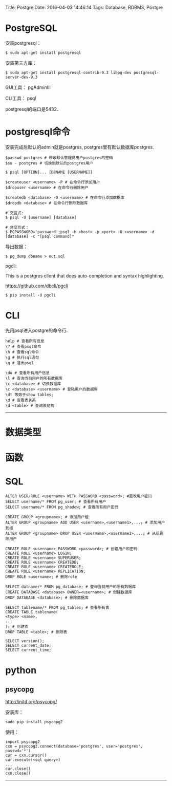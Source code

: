 Title: Postgre
Date: 2016-04-03 14:46:14
Tags: Database, RDBMS, Postgre



# PostgreSQL

安装postgresql：

    $ sudo apt-get install postgresql

安装第三方库：

    $ sudo apt-get install postgresql-contrib-9.3 libpg-dev postgresql-server-dev-9.3

GUI工具： pgAdminIII

CLI工具： psql

postgresql的端口是5432．

# postgresql命令

安装完成后默认的admin就是postgres, postgres里有默认数据库postgres.

    $passwd postgres # 修改默认管理员用户postgres的密码
    $su - postgres # 切换到默认的postgres用户

    $ psql [OPTION]... [DBNAME [USERNAME]]

    $createuser <username> -P # 在命令行添加用户
    $dropuser <username> # 在命令行删除用户

    $createdb <database> -O <username> # 在命令行添加数据库
    $dropdb <database> # 在命令行删除数据库

    # 交互式:
    $ psql -U [username] [database]

    # 非交互式：
    $ PGPASSWORD='password';psql -h <host> -p <port> -U <username> -d [database] -c "[psql command]"

导出数据：

    $ pg_dump dbname > out.sql

pgcli:

This is a postgres client that does auto-completion and syntax highlighting.

<https://github.com/dbcli/pgcli>

    $ pip install -U pgcli

# CLI

先用psql进入postgre的命令行.

    help # 查看所有信息
    \? # 查看psql命令
    \h # 查看sql命令
    \g # 执行sql语句
    \q # 退出psql

    \du # 查看所有用户信息
    \l # 查询当前用户的所有数据库
    \c <database> # 切换数据库
    \c <database> <username> # 登陆用户的数据库
    \dt 等效于show tables;
    \d # 查看表关系
    \d <table> # 查询表结构

***

# 数据类型

# 函数

# SQL

    ALTER USER/ROLE <username> WITH PASSWORD <password>; #更改用户密码
    SELECT username/* FROM pg_user; # 查看所有用户
    SELECT username/* FROM pg_shadow; # 查看所有用户密码

    CREATE GROUP <groupname>; # 添加用户组
    ALTER GROUP <groupname> ADD USER <username>,<username1>,...; # 添加用户到组
    ALTER GROUP <groupname> DROP USER <username>,<username1>,...; # 从组删除用户

    CREATE ROLE <username> PASSWORD <password>; # 创建用户和密码
    CREATE ROLE <username> LOGIN;
    CREATE ROLE <username> SUPERUSER;
    CREATE ROLE <username> CREATEDB;
    CREATE ROLE <username> CREATEROLE;
    CREATE ROLE <username> REPLICATION;
    DROP ROLE <username>; # 删除role

    SELECT datname/* FROM pg_database; # 查询当前用户的所有数据库
    CREATE DATABASE <database> OWNER=<username>; # 创建数据库
    DROP DATABASE <database>; # 删除数据库

    SELECT tablename/* FROM pg_tables; # 查看所有表
    CREATE TABLE tablename(
    <type> <name>,
    ...
    ); # 创建表
    DROP TABLE <table>; # 删除表

    SELECT version();
    SELECT current_date;
    SELECT current_time;

# python

## psycopg

<http://initd.org/psycopg/>

安装库：

    sudo pip install psycopg2

使用：

    import psycopg2
    cxn = psycopg2.connect(database='postgres', user='postgres', passwd='*')
    cur = cxn.cursor()
    cur.execute(<sql query>)
    ...
    cur.close()
    cxn.close()

***

